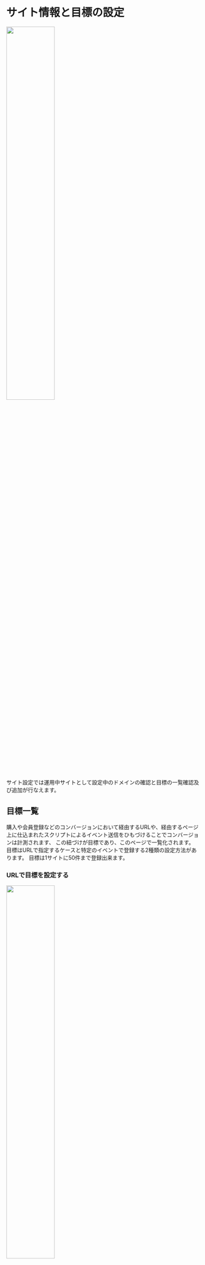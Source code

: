 # サイト情報と目標の設定

<img src="https://github.com/f-code/code-mc-docs/blob/master/ja/images/site-setting.PNG" width=50%>

サイト設定では運用中サイトとして設定中のドメインの確認と目標の一覧確認及び追加が行なえます。

## 目標一覧
購入や会員登録などのコンバージョンにおいて経由するURLや、経由するページ上に仕込まれたスクリプトによるイベント送信をひもづけることでコンバージョンは計測されます、
この紐づけが目標であり、このページで一覧化されます。
目標はURLで指定するケースと特定のイベントで登録する2種類の設定方法があります。
目標は1サイトに50件まで登録出来ます。


### URLで目標を設定する

<img src="https://github.com/f-code/code-mc-docs/blob/master/ja/images/add-goal.PNG" width=50%>



目標はサイトごとに通算50件まで登録できます。
目標の「対象ページの指定」にあたっては「前方一致」「完全一致」「正規表現一致」が選択できます。
通常はドメイン後のスラッシュから指定しますが、クロスドメイン利用時にはURL指定はhttpからの指定となります。


### イベント送信で目標を設定する

<ここに写真>










